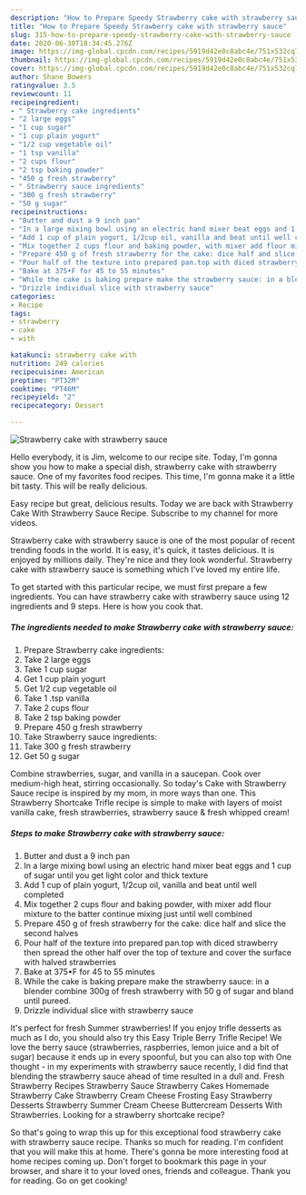 ```yaml
---
description: "How to Prepare Speedy Strawberry cake with strawberry sauce"
title: "How to Prepare Speedy Strawberry cake with strawberry sauce"
slug: 315-how-to-prepare-speedy-strawberry-cake-with-strawberry-sauce
date: 2020-06-30T18:34:45.276Z
image: https://img-global.cpcdn.com/recipes/5919d42e0c8abc4e/751x532cq70/strawberry-cake-with-strawberry-sauce-recipe-main-photo.jpg
thumbnail: https://img-global.cpcdn.com/recipes/5919d42e0c8abc4e/751x532cq70/strawberry-cake-with-strawberry-sauce-recipe-main-photo.jpg
cover: https://img-global.cpcdn.com/recipes/5919d42e0c8abc4e/751x532cq70/strawberry-cake-with-strawberry-sauce-recipe-main-photo.jpg
author: Shane Bowers
ratingvalue: 3.5
reviewcount: 11
recipeingredient:
- " Strawberry cake ingredients"
- "2 large eggs"
- "1 cup sugar"
- "1 cup plain yogurt"
- "1/2 cup vegetable oil"
- "1 tsp vanilla"
- "2 cups flour"
- "2 tsp baking powder"
- "450 g fresh strawberry"
- " Strawberry sauce ingredients"
- "300 g fresh strawberry"
- "50 g sugar"
recipeinstructions:
- "Butter and dust a 9 inch pan"
- "In a large mixing bowl using an electric hand mixer beat eggs and 1 cup of sugar until you get light color and thick texture"
- "Add 1 cup of plain yogurt, 1/2cup oil, vanilla and beat until well completed"
- "Mix together 2 cups flour and baking powder, with mixer add flour mixture to the batter continue mixing just until well combined"
- "Prepare 450 g of fresh strawberry for the cake: dice half and slice the second halves"
- "Pour half of the texture into prepared pan.top with diced strawberry then spread the other half over the top of texture and cover the surface with halved strawberries"
- "Bake at 375•F for 45 to 55 minutes"
- "While the cake is baking prepare make the strawberry sauce: in a blender combine 300g of fresh strawberry with 50 g of sugar and bland until pureed."
- "Drizzle individual slice with strawberry sauce"
categories:
- Recipe
tags:
- strawberry
- cake
- with

katakunci: strawberry cake with 
nutrition: 249 calories
recipecuisine: American
preptime: "PT32M"
cooktime: "PT46M"
recipeyield: "2"
recipecategory: Dessert

---
```



![Strawberry cake with strawberry sauce](https://img-global.cpcdn.com/recipes/5919d42e0c8abc4e/751x532cq70/strawberry-cake-with-strawberry-sauce-recipe-main-photo.jpg)

Hello everybody, it is Jim, welcome to our recipe site. Today, I'm gonna show you how to make a special dish, strawberry cake with strawberry sauce. One of my favorites food recipes. This time, I'm gonna make it a little bit tasty. This will be really delicious.

Easy recipe but great, delicious results. Today we are back with Strawberry Cake With Strawberry Sauce Recipe. Subscribe to my channel for more videos.

Strawberry cake with strawberry sauce is one of the most popular of recent trending foods in the world. It is easy, it's quick, it tastes delicious. It is enjoyed by millions daily. They're nice and they look wonderful. Strawberry cake with strawberry sauce is something which I've loved my entire life.


To get started with this particular recipe, we must first prepare a few ingredients. You can have strawberry cake with strawberry sauce using 12 ingredients and 9 steps. Here is how you cook that.

<!--inarticleads1-->

##### The ingredients needed to make Strawberry cake with strawberry sauce:

1. Prepare  Strawberry cake ingredients:
1. Take 2 large eggs
1. Take 1 cup sugar
1. Get 1 cup plain yogurt
1. Get 1/2 cup vegetable oil
1. Take 1 .tsp vanilla
1. Take 2 cups flour
1. Take 2 tsp baking powder
1. Prepare 450 g fresh strawberry
1. Take  Strawberry sauce ingredients:
1. Take 300 g fresh strawberry
1. Get 50 g sugar


Combine strawberries, sugar, and vanilla in a saucepan. Cook over medium-high heat, stirring occasionally. So today&#39;s Cake with Strawberry Sauce recipe is inspired by my mom, in more ways than one. This Strawberry Shortcake Trifle recipe is simple to make with layers of moist vanilla cake, fresh strawberries, strawberry sauce &amp; fresh whipped cream! 

<!--inarticleads2-->

##### Steps to make Strawberry cake with strawberry sauce:

1. Butter and dust a 9 inch pan
1. In a large mixing bowl using an electric hand mixer beat eggs and 1 cup of sugar until you get light color and thick texture
1. Add 1 cup of plain yogurt, 1/2cup oil, vanilla and beat until well completed
1. Mix together 2 cups flour and baking powder, with mixer add flour mixture to the batter continue mixing just until well combined
1. Prepare 450 g of fresh strawberry for the cake: dice half and slice the second halves
1. Pour half of the texture into prepared pan.top with diced strawberry then spread the other half over the top of texture and cover the surface with halved strawberries
1. Bake at 375•F for 45 to 55 minutes
1. While the cake is baking prepare make the strawberry sauce: in a blender combine 300g of fresh strawberry with 50 g of sugar and bland until pureed.
1. Drizzle individual slice with strawberry sauce


It&#39;s perfect for fresh Summer strawberries! If you enjoy trifle desserts as much as I do, you should also try this Easy Triple Berry Trifle Recipe! We love the berry sauce (strawberries, raspberries, lemon juice and a bit of sugar) because it ends up in every spoonful, but you can also top with One thought - in my experiments with strawberry sauce recently, I did find that blending the strawberry sauce ahead of time resulted in a dull and. Fresh Strawberry Recipes Strawberry Sauce Strawberry Cakes Homemade Strawberry Cake Strawberry Cream Cheese Frosting Easy Strawberry Desserts Strawberry Summer Cream Cheese Buttercream Desserts With Strawberries. Looking for a strawberry shortcake recipe? 

So that's going to wrap this up for this exceptional food strawberry cake with strawberry sauce recipe. Thanks so much for reading. I'm confident that you will make this at home. There's gonna be more interesting food at home recipes coming up. Don't forget to bookmark this page in your browser, and share it to your loved ones, friends and colleague. Thank you for reading. Go on get cooking!
